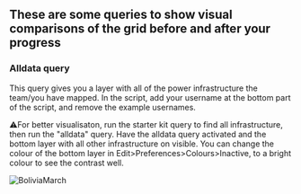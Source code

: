 ## These are some queries to show visual comparisons of the grid before and after your progress

### Alldata query
This query gives you a layer with all of the power infrastructure the team/you have mapped. In the script, add your username at the bottom part of the script, and remove the example usernames.

⚠️For better visualisaton, run the starter kit query to find all infrastructure, then run the "alldata" query. Have the alldata query activated and the bottom layer with all other infrastructure on visible. You can change the colour of the bottom layer in Edit>Preferences>Colours>Inactive, to a bright colour to see the contrast well.

![BoliviaMarch](https://github.com/user-attachments/assets/d96fe0e2-9e5a-4966-8757-ef24363b66e9)


